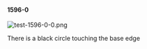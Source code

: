 #### 1596-0
![test-1596-0-0.png](https://github.com/lil-lab/nlvr/raw/master/nlvr/test/images/5/test-1596-0-0.png "test-1596-0-0.png")

There is a black circle touching the base edge